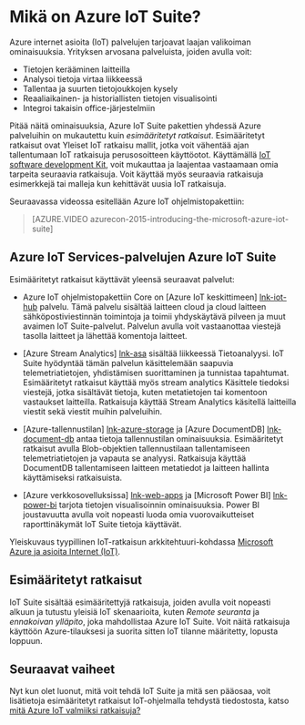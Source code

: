 <properties
    pageTitle="Microsoft Azure IoT Suite yleiskatsaus | Microsoft Azure"
    description="Opit Azure IoT Suite toimittaa asioita esimääritetyt ratkaisut Internetiin kerätä, analysoida, ja tallentaa tiedot, anna visualisoinnit ja muista järjestelmistä integroida."
    services=""
    suite="iot-suite"
    documentationCenter=""
    authors="dominicbetts"
    manager="timlt"
    editor=""/>

<tags
     ms.service="iot-suite"
     ms.devlang="na"
     ms.topic="get-started-article"
     ms.tgt_pltfrm="na"
     ms.workload="na"
     ms.date="08/09/2016"
     ms.author="dobett"/>

# <a name="what-is-azure-iot-suite"></a>Mikä on Azure IoT Suite?

Azure internet asioita (IoT) palvelujen tarjoavat laajan valikoiman ominaisuuksia. Yrityksen arvosana palveluista, joiden avulla voit:

- Tietojen kerääminen laitteilla
- Analysoi tietoja virtaa liikkeessä
- Tallentaa ja suurten tietojoukkojen kysely
- Reaaliaikainen- ja historiallisten tietojen visualisointi
- Integroi takaisin office-järjestelmiin

Pitää näitä ominaisuuksia, Azure IoT Suite pakettien yhdessä Azure palveluihin on mukautettu kuin *esimääritetyt ratkaisut*. Esimääritetyt ratkaisut ovat Yleiset IoT ratkaisu mallit, jotka voit vähentää ajan tallentumaan IoT ratkaisuja perusosoitteen käyttöotot. Käyttämällä [IoT software development Kit][lnk-sdks], voit mukauttaa ja laajentaa vastaamaan omia tarpeita seuraavia ratkaisuja. Voit käyttää myös seuraavia ratkaisuja esimerkkejä tai malleja kun kehittävät uusia IoT ratkaisuja.

Seuraavassa videossa esitellään Azure IoT ohjelmistopakettiin:

> [AZURE.VIDEO azurecon-2015-introducing-the-microsoft-azure-iot-suite]

## <a name="azure-iot-services-in-azure-iot-suite"></a>Azure IoT Services-palvelujen Azure IoT Suite

Esimääritetyt ratkaisut käyttävät yleensä seuraavat palvelut:

- Azure IoT ohjelmistopakettiin Core on [Azure IoT keskittimeen] [ lnk-iot-hub] palvelu. Tämä palvelu sisältää laitteen cloud ja cloud laitteen sähköpostiviestinnän toimintoja ja toimii yhdyskäytävä pilveen ja muut avaimen IoT Suite-palvelut. Palvelun avulla voit vastaanottaa viestejä tasolla laitteet ja lähettää komentoja laitteet.

- [Azure Stream Analytics] [ lnk-asa] sisältää liikkeessä Tietoanalyysi. IoT Suite hyödyntää tämän palvelun käsittelemään saapuvia telemetriatietojen, yhdistämisen suorittaminen ja tunnistaa tapahtumat. Esimääritetyt ratkaisut käyttää myös stream analytics Käsittele tiedoksi viestejä, jotka sisältävät tietoja, kuten metatietojen tai komentoon vastaukset laitteilla. Ratkaisuja käyttää Stream Analytics käsitellä laitteilla viestit sekä viestit muihin palveluihin.

- [Azure-tallennustilan] [ lnk-azure-storage] ja [Azure DocumentDB] [ lnk-document-db] antaa tietoja tallennustilan ominaisuuksia. Esimääritetyt ratkaisut avulla Blob-objektien tallennustilaan tallentamiseen telemetriatietojen ja vapauta se analyysi. Ratkaisuja käyttää DocumentDB tallentamiseen laitteen metatiedot ja laitteen hallinta käyttämiseksi ratkaisuista.

- [Azure verkkosovelluksissa] [ lnk-web-apps] ja [Microsoft Power BI] [ lnk-power-bi] tarjota tietojen visualisoinnin ominaisuuksia. Power BI joustavuutta avulla voit nopeasti luoda omia vuorovaikutteiset raporttinäkymät IoT Suite tietoja käyttävät.

Yleiskuvaus tyypillinen IoT-ratkaisun arkkitehtuuri-kohdassa [Microsoft Azure ja asioita Internet (IoT)][iot-suite-what-is-azure-iot].

## <a name="preconfigured-solutions"></a>Esimääritetyt ratkaisut

IoT Suite sisältää esimääritettyjä ratkaisuja, joiden avulla voit nopeasti alkuun ja tutustu yleisiä IoT skenaarioita, kuten *Remote seuranta* ja *ennakoivan ylläpito*, joka mahdollistaa Azure IoT Suite. Voit näitä ratkaisuja käyttöön Azure-tilauksesi ja suorita sitten IoT tilanne määritetty, lopusta loppuun.

## <a name="next-steps"></a>Seuraavat vaiheet

Nyt kun olet luonut, mitä voit tehdä IoT Suite ja mitä sen pääosaa, voit lisätietoja esimääritetyt ratkaisut IoT-ohjelmalla tehdystä tiedostosta, katso [mitä Azure IoT valmiiksi ratkaisuja?][lnk-what-are-preconfig]

[lnk-sdks]: https://azure.microsoft.com/documentation/articles/iot-hub-sdks-summary/
[lnk-iot-hub]: https://azure.microsoft.com/documentation/services/iot-hub/
[lnk-asa]: https://azure.microsoft.com/documentation/services/stream-analytics/
[lnk-azure-storage]: https://azure.microsoft.com/documentation/services/storage/
[lnk-document-db]: https://azure.microsoft.com/documentation/services/documentdb/
[lnk-power-bi]: https://powerbi.microsoft.com/
[lnk-web-apps]: https://azure.microsoft.com/documentation/services/app-service/web/
[iot-suite-what-is-azure-iot]: iot-suite-what-is-azure-iot.md
[lnk-what-are-preconfig]: iot-suite-what-are-preconfigured-solutions.md
